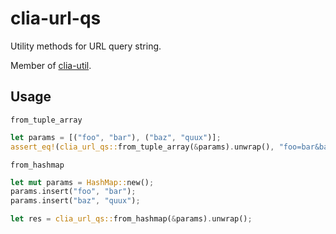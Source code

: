 # clia-url-qs

Utility methods for URL query string.

Member of [clia-util](https://github.com/clia/clia-util).

## Usage

`from_tuple_array`

```rust
let params = [("foo", "bar"), ("baz", "quux")];
assert_eq!(clia_url_qs::from_tuple_array(&params).unwrap(), "foo=bar&baz=quux");
```

`from_hashmap`

```rust
let mut params = HashMap::new();
params.insert("foo", "bar");
params.insert("baz", "quux");

let res = clia_url_qs::from_hashmap(&params).unwrap();
```